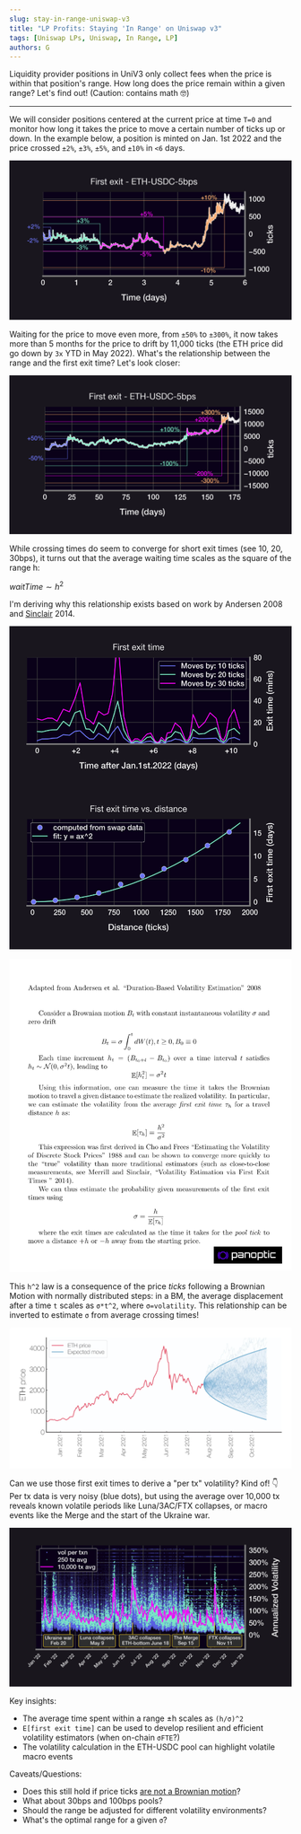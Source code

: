 ```yaml
---
slug: stay-in-range-uniswap-v3
title: "LP Profits: Staying 'In Range' on Uniswap v3"
tags: [Uniswap LPs, Uniswap, In Range, LP]
authors: G
---
```

Liquidity provider positions in UniV3 only collect fees when the price is within that position's range. How long does the price remain within a given range? Let's find out! (Caution: contains math 🤓)

<!--truncate-->

---

We will consider positions centered at the current price at time `T=0` and monitor how long it takes the price to move a certain number of ticks up or down. In the example below, a position is minted on Jan. 1st 2022 and the price crossed `±2%`, `±3%`, `±5%`, and `±10%` in `<6` days.

![img-1](./img-1.png)

Waiting for the price to move even more, from `±50%` to `±300%`, it now takes more than 5 months for the price to drift by 11,000 ticks (the ETH price did go down by `3x` YTD in May 2022). What's the relationship between the range and the first exit time? Let's look closer:

![img-2](./img-2.png)

While crossing times do seem to converge for short exit times (see 10, 20, 30bps), it turns out that the average waiting time scales as the square of the range h:

$waitTime \sim h^2$

I'm deriving why this relationship exists based on work by Andersen 2008 and [Sinclair](https://twitter.com/SinclairEuan) 2014.

![img-3](./img-3.png)

![img-4](./img-4.png)

This `h^2` law is a consequence of the price *ticks* following a Brownian Motion with normally distributed steps: in a BM, the average displacement after a time `t` scales as `σ*t^2`, where `σ=volatility`. This relationship can be inverted to estimate `σ` from average crossing times!

![img-5](./img-5.jpg)

Can we use those first exit times to derive a "per tx" volatility? Kind of! 👇 Per tx data is very noisy (blue dots), but using the average over 10,000 tx reveals known volatile periods like Luna/3AC/FTX collapses, or macro events like the Merge and the start of the Ukraine war.

![img-6](./img-6.jpg)

Key insights:
-   The average time spent within a range ±h scales as `(h/σ)^2`
-   `E[first exit time]` can be used to develop resilient and efficient volatility estimators (when on-chain `σFTE`?)
-   The volatility calculation in the ETH-USDC pool can highlight volatile macro events
    

Caveats/Questions:
-   Does this still hold if price ticks [are not a Brownian motion](https://panoptic.xyz/research/uniswap-violates-geometric-brownian-motion)?
-   What about 30bps and 100bps pools?
-   Should the range be adjusted for different volatility environments?
-   What's the optimal range for a given `σ`?
